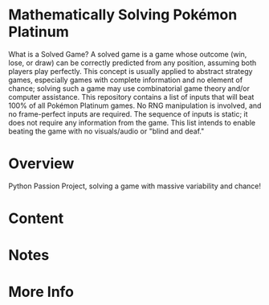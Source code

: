 # Mathematically Solving Pokémon Platinum
What is a Solved Game? A solved game is a game whose outcome (win, lose, or draw) can be correctly predicted from any position, assuming both players play perfectly. This concept is usually applied to abstract strategy games, especially games with complete information and no element of chance; solving such a game may use combinatorial game theory and/or computer assistance. This repository contains a list of inputs that will beat 100% of all Pokémon Platinum games. No RNG manipulation is involved, and no frame-perfect inputs are required. The sequence of inputs is static; it does not require any information from the game. This list intends to enable beating the game with no visuals/audio or "blind and deaf."

# Overview
Python Passion Project, solving a game with massive variability and chance!

# Content

# Notes

# More Info

